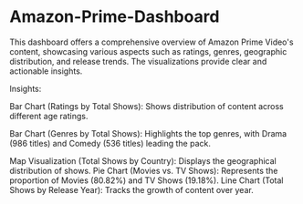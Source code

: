 # Amazon-Prime-Dashboard
This dashboard offers a comprehensive overview of Amazon Prime Video's content, showcasing various aspects such as ratings, genres, geographic distribution, and release trends. The visualizations provide clear and actionable insights.

Insights:

 Bar Chart (Ratings by Total Shows): Shows distribution of content across different age ratings.
 
 Bar Chart (Genres by Total Shows): Highlights the top genres, with Drama (986 titles) and Comedy (536 titles) leading the pack.
 
 Map Visualization (Total Shows by Country): Displays the geographical distribution of shows.
 Pie Chart (Movies vs. TV Shows): Represents the proportion of Movies (80.82%) and TV Shows (19.18%).
 Line Chart (Total Shows by Release Year): Tracks the growth of content over year.
